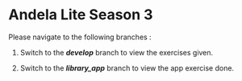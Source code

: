 # Andela Lite Season 3
Please navigate to the following branches :

1. Switch to the ***develop*** branch to view the exercises given.

2. Switch to the ***library_app***  branch to view the app exercise done.
